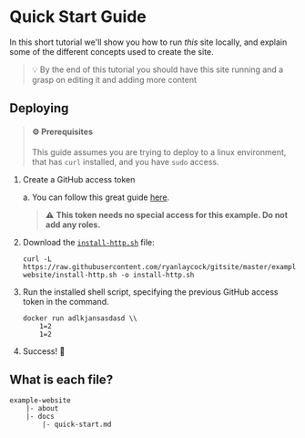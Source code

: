 # Quick Start Guide

In this short tutorial we'll show you how to run _this_ site locally, and explain some of the different concepts used to create the site.

> 💡 By the end of this tutorial you should have this site running and a grasp on editing it and adding more content

## Deploying

> #### ⚙️ Prerequisites
> This guide assumes you are trying to deploy to a linux environment, that has `curl` installed, and you have `sudo` access.

1. Create a GitHub access token

    a. You can follow this great guide [here](https://docs.github.com/en/enterprise-server@3.6/authentication/keeping-your-account-and-data-secure/managing-your-personal-access-tokens#creating-a-personal-access-token).
    > ⚠️ **This token needs no special access for this example. Do not add any roles.**

2. Download the [`install-http.sh`](https://github.com/ryanlaycock/gitsite/blob/main/example-website/install-http.sh) file:
    ```
    curl -L https://raw.githubusercontent.com/ryanlaycock/gitsite/master/example-website/install-http.sh -o install-http.sh
    ```

3. Run the installed shell script, specifying the previous GitHub access token in the command.
    ```
    docker run adlkjansasdasd \\
        1=2
        1=2
    ```

4. Success! 🚀

## What is each file?

```
example-website
    |- about
    |- docs
        |- quick-start.md
```